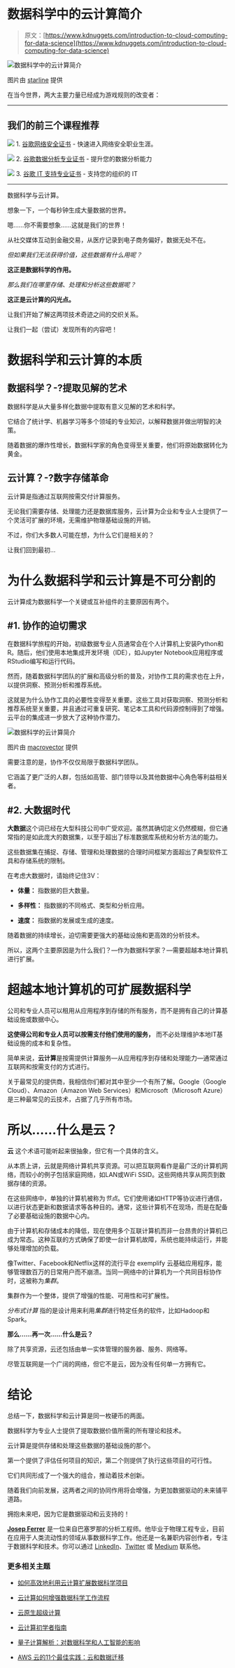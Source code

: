 # 数据科学中的云计算简介

> 原文：[https://www.kdnuggets.com/introduction-to-cloud-computing-for-data-science](https://www.kdnuggets.com/introduction-to-cloud-computing-for-data-science)

![数据科学中的云计算简介](../Images/09b088e5c909b0bee524f24260f455e1.png)

图片由 [starline](https://www.freepik.com/author/starline) 提供

在当今世界，两大主要力量已经成为游戏规则的改变者：

* * *

## 我们的前三个课程推荐

![](../Images/0244c01ba9267c002ef39d4907e0b8fb.png) 1\. [谷歌网络安全证书](https://www.kdnuggets.com/google-cybersecurity) - 快速进入网络安全职业生涯。

![](../Images/e225c49c3c91745821c8c0368bf04711.png) 2\. [谷歌数据分析专业证书](https://www.kdnuggets.com/google-data-analytics) - 提升您的数据分析能力

![](../Images/0244c01ba9267c002ef39d4907e0b8fb.png) 3\. [谷歌 IT 支持专业证书](https://www.kdnuggets.com/google-itsupport) - 支持您的组织的 IT

* * *

数据科学与云计算。

想象一下，一个每秒钟生成大量数据的世界。

嗯……你不需要想象……这就是我们的世界！

从社交媒体互动到金融交易，从医疗记录到电子商务偏好，数据无处不在。

*但如果我们无法获得价值，这些数据有什么用呢？*

**这正是数据科学的作用。**

*那么我们在哪里存储、处理和分析这些数据呢？*

**这正是云计算的闪光点。**

让我们开始了解这两项技术奇迹之间的交织关系。

让我们一起（尝试）发现所有的内容吧！

# 数据科学和云计算的本质

## 数据科学？-?提取见解的艺术

数据科学是从大量多样化数据中提取有意义见解的艺术和科学。

它结合了统计学、机器学习等多个领域的专业知识，以解释数据并做出明智的决策。

随着数据的爆炸性增长，数据科学家的角色变得至关重要，他们将原始数据转化为黄金。

## 云计算？-?数字存储革命

云计算是指通过互联网按需交付计算服务。

无论我们需要存储、处理能力还是数据库服务，云计算为企业和专业人士提供了一个灵活可扩展的环境，无需维护物理基础设施的开销。

不过，你们大多数人可能在想，为什么它们是相关的？

让我们回到最初…

# 为什么数据科学和云计算是不可分割的

云计算成为数据科学一个关键或互补组件的主要原因有两个。

## #1\. 协作的迫切需求

在数据科学旅程的开始，初级数据专业人员通常会在个人计算机上安装Python和R。随后，他们使用本地集成开发环境（IDE），如Jupyter Notebook应用程序或RStudio编写和运行代码。

然而，随着数据科学团队的扩展和高级分析的普及，对协作工具的需求也在上升，以提供洞察、预测分析和推荐系统。

这就是为什么协作工具的必要性变得至关重要。这些工具对获取洞察、预测分析和推荐系统至关重要，并且通过可重复研究、笔记本工具和代码源控制得到了增强。云平台的集成进一步放大了这种协作潜力。

![数据科学的云计算简介](../Images/3fe83c40ec6cc8cb691402eea9ab4644.png)

图片由 [macrovector](https://www.freepik.com/author/macrovector) 提供

需要注意的是，协作不仅仅局限于数据科学团队。

它涵盖了更广泛的人群，包括如高管、部门领导以及其他数据中心角色等利益相关者。

## #2\. 大数据时代

**大数据**这个词已经在大型科技公司中广受欢迎。虽然其确切定义仍然模糊，但它通常指的是如此庞大的数据集，以至于超出了标准数据库系统和分析方法的能力。

这些数据集在捕捉、存储、管理和处理数据的合理时间框架方面超出了典型软件工具和存储系统的限制。

在考虑大数据时，请始终记住3V：

+   **体量：** 指数据的巨大数量。

+   **多样性：** 指数据的不同格式、类型和分析应用。

+   **速度：** 指数据的发展或生成的速度。

随着数据的持续增长，迫切需要更强大的基础设施和更高效的分析技术。

所以，这两个主要原因是为什么我们？—作为数据科学家？—需要超越本地计算机进行扩展。

# 超越本地计算机的可扩展数据科学

公司和专业人员可以租用从应用程序到存储的所有服务，而不是拥有自己的计算基础设施或数据中心。

**这使得公司和专业人员可以按需支付他们使用的服务，** 而不必处理维护本地IT基础设施的成本和复杂性。

简单来说，**云计算**是按需提供计算服务—从应用程序到存储和处理能力—通常通过互联网和按需支付的方式进行。

关于最常见的提供商，我相信你们都对其中至少一个有所了解。Google（Google Cloud）、Amazon（Amazon Web Services）和Microsoft（Microsoft Azure）是三种最常见的云技术，占据了几乎所有市场。

# 所以……什么是云？

**云** 这个术语可能听起来很抽象，但它有一个具体的含义。

从本质上讲，云就是网络计算机共享资源。可以把互联网看作是最广泛的计算机网络，而较小的例子包括家庭网络，如LAN或WiFi SSID。这些网络共享从网页到数据存储的资源。

在这些网络中，单独的计算机被称为*节点*。它们使用诸如HTTP等协议进行通信，以进行状态更新和数据请求等各种目的。通常，这些计算机不在现场，而是在配备了必要基础设施的数据中心内。

由于计算机和存储成本的降低，现在使用多个互联计算机而非一台昂贵的计算机已成为常态。这种互联的方式确保了即使一台计算机故障，系统也能持续运行，并能够处理增加的负载。

像Twitter、Facebook和Netflix这样的流行平台 exemplify 云基础应用程序，能够管理数百万的日常用户而不崩溃。当同一网络中的计算机为一个共同目标协作时，这被称为*集群*。

集群作为一个整体，提供了增强的性能、可用性和可扩展性。

*分布式计算* 指的是设计用来利用*集群*进行特定任务的软件，比如Hadoop和Spark。

**那么……再一次……什么是云？**

除了共享资源，云还包括由单一实体管理的服务器、服务、网络等。

尽管互联网是一个广阔的网络，但它不是云，因为没有任何单一方拥有它。

# 结论

总结一下，数据科学和云计算是同一枚硬币的两面。

数据科学为专业人士提供了提取数据价值所需的所有理论和技术。

云计算是提供存储和处理这些数据的基础设施的那个。

第一个提供了评估任何项目的知识，第二个则提供了执行这些项目的可行性。

它们共同形成了一个强大的组合，推动着技术创新。

随着我们向前发展，这两者之间的协同作用将会增强，为更加数据驱动的未来铺平道路。

拥抱未来吧，因为它是数据驱动和云支持的！

**[Josep Ferrer](https://www.linkedin.com/in/josep-ferrer-sanchez)** 是一位来自巴塞罗那的分析工程师。他毕业于物理工程专业，目前在应用于人类流动性的领域从事数据科学工作。他还是一名兼职内容创作者，专注于数据科学和技术。你可以通过 [LinkedIn](https://www.linkedin.com/in/josep-ferrer-sanchez/)、[Twitter](https://twitter.com/rfeers) 或 [Medium](https://medium.com/@rfeers) 联系他。

### 更多相关主题

+   [如何高效地利用云计算扩展数据科学项目](https://www.kdnuggets.com/2023/05/efficiently-scale-data-science-projects-cloud-computing.html)

+   [云计算如何增强数据科学工作流程](https://www.kdnuggets.com/2023/08/cloud-computing-enhances-data-science-workflows.html)

+   [云原生超级计算](https://www.kdnuggets.com/2022/03/nvidia-cloud-native-super-computing.html)

+   [云计算初学者指南](https://www.kdnuggets.com/2023/01/beginner-guide-cloud-computing.html)

+   [量子计算解析：对数据科学和人工智能的影响](https://www.kdnuggets.com/breaking-down-quantum-computing-implications-for-data-science-and-ai)

+   [AWS 云的11个最佳实践：云和数据迁移](https://www.kdnuggets.com/2023/04/11-best-practices-cloud-data-migration-aws-cloud.html)
